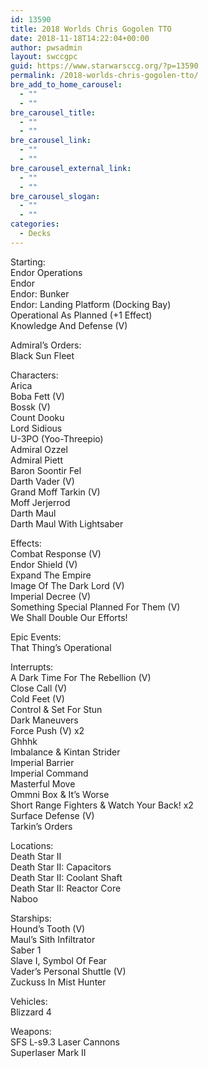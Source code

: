 ```yaml
---
id: 13590
title: 2018 Worlds Chris Gogolen TTO
date: 2018-11-18T14:22:04+00:00
author: pwsadmin
layout: swccgpc
guid: https://www.starwarsccg.org/?p=13590
permalink: /2018-worlds-chris-gogolen-tto/
bre_add_to_home_carousel:
  - ""
  - ""
bre_carousel_title:
  - ""
  - ""
bre_carousel_link:
  - ""
  - ""
bre_carousel_external_link:
  - ""
  - ""
bre_carousel_slogan:
  - ""
  - ""
categories:
  - Decks
---
```

Starting:  
Endor Operations  
Endor  
Endor: Bunker  
Endor: Landing Platform (Docking Bay)  
Operational As Planned (+1 Effect)  
Knowledge And Defense (V)

Admiral&#8217;s Orders:  
Black Sun Fleet

Characters:  
Arica  
Boba Fett (V)  
Bossk (V)  
Count Dooku  
Lord Sidious  
U-3PO (Yoo-Threepio)  
Admiral Ozzel  
Admiral Piett  
Baron Soontir Fel  
Darth Vader (V)  
Grand Moff Tarkin (V)  
Moff Jerjerrod  
Darth Maul  
Darth Maul With Lightsaber

Effects:  
Combat Response (V)  
Endor Shield (V)  
Expand The Empire  
Image Of The Dark Lord (V)  
Imperial Decree (V)  
Something Special Planned For Them (V)  
We Shall Double Our Efforts!

Epic Events:  
That Thing&#8217;s Operational

Interrupts:  
A Dark Time For The Rebellion (V)  
Close Call (V)  
Cold Feet (V)  
Control & Set For Stun  
Dark Maneuvers  
Force Push (V) x2  
Ghhhk  
Imbalance & Kintan Strider  
Imperial Barrier  
Imperial Command  
Masterful Move  
Ommni Box & It&#8217;s Worse  
Short Range Fighters & Watch Your Back! x2  
Surface Defense (V)  
Tarkin&#8217;s Orders

Locations:  
Death Star II  
Death Star II: Capacitors  
Death Star II: Coolant Shaft  
Death Star II: Reactor Core  
Naboo

Starships:  
Hound&#8217;s Tooth (V)  
Maul&#8217;s Sith Infiltrator  
Saber 1  
Slave I, Symbol Of Fear  
Vader&#8217;s Personal Shuttle (V)  
Zuckuss In Mist Hunter

Vehicles:  
Blizzard 4

Weapons:  
SFS L-s9.3 Laser Cannons  
Superlaser Mark II